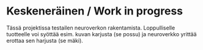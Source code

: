 # Keskeneräinen / Work in progress

Tässä projektissa testailen neuroverkon rakentamista. Loppulliselle tuotteelle voi syöttää
esim. kuvan karjusta (se possu) ja neuroverkko yrittää erottaa sen harjusta (se mäki).